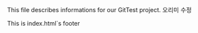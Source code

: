 This file describes informations for our GitTest project.
   오리미 수정
   
   
   
   <html>
  <body>This is index.html`s footer</body>
</html>
